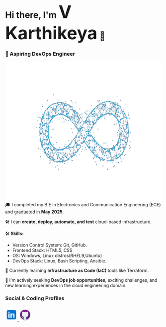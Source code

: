 <h1 align="left">Hi there, I'm <span style="font-size: 2em; font-weight: bold;">V Karthikeya</span> 👋</h1>
<h3 align="left">🚀 Aspiring DevOps Engineer</h3>
<img align="right" height="450" width="500"src="assets/devops.png" />

🎓 I completed my B.E in Electronics and Communication Engineering (ECE) and  graduated in **May 2025**.

🛠️ I can **create, deploy, automate, and test** cloud-based infrastructure.

🛠️ **Skills:**  
- Version Control System: Git, GitHub.  
- Frontend Stack: HTML5, CSS 
- OS: Windows, Linux distros(RHEL9,Ubuntu) 
- DevOps Stack: Linux, Bash Scripting, Ansible.

🌱 Currently learning **Infrastructure as Code (IaC)** tools like Terraform.

🎯 I'm actively seeking **DevOps job opportunities**, exciting challenges, and new learning experiences in the cloud engineering domain.

<h3>Social & Coding Profiles<h3>
<a href="https://www.linkedin.com/in/vk191003">
  <img src="assets/linked-in.svg" alt="LinkedIn" height="40" width="40"/>
</a>
<a href="https://github.com/VKarthikeya-Dev">
  <img src="assets/github.png" alt="GitHub" height="40" width="40"/>
</a>


